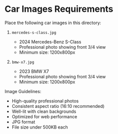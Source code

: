 # Car Images Requirements

Place the following car images in this directory:

1. `mercedes-s-class.jpg`
   - 2024 Mercedes-Benz S-Class
   - Professional photo showing front 3/4 view
   - Minimum size: 1200x800px

2. `bmw-x7.jpg`
   - 2023 BMW X7
   - Professional photo showing front 3/4 view
   - Minimum size: 1200x800px

Image Guidelines:
- High-quality professional photos
- Consistent aspect ratio (16:10 recommended)
- Well-lit with clean backgrounds
- Optimized for web performance
- JPG format
- File size under 500KB each
